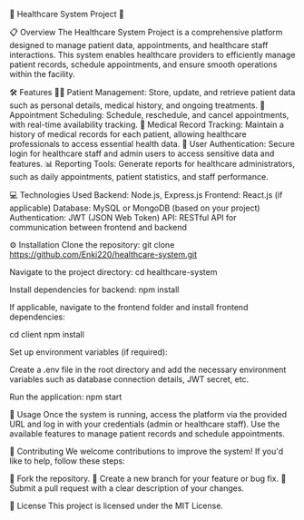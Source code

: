 🌟 Healthcare System Project 🌟

📋 Overview
The Healthcare System Project is a comprehensive platform designed to manage patient data, appointments, and healthcare staff interactions. This system enables healthcare providers to efficiently manage patient records, schedule appointments, and ensure smooth operations within the facility.

🛠 Features
🧑‍⚕️ Patient Management: Store, update, and retrieve patient data such as personal details, medical history, and ongoing treatments.
📅 Appointment Scheduling: Schedule, reschedule, and cancel appointments, with real-time availability tracking.
🏥 Medical Record Tracking: Maintain a history of medical records for each patient, allowing healthcare professionals to access essential health data.
🔐 User Authentication: Secure login for healthcare staff and admin users to access sensitive data and features.
📊 Reporting Tools: Generate reports for healthcare administrators, such as daily appointments, patient statistics, and staff performance.

💻 Technologies Used
Backend: Node.js, Express.js
Frontend: React.js (if applicable)
Database: MySQL or MongoDB (based on your project)
Authentication: JWT (JSON Web Token)
API: RESTful API for communication between frontend and backend

⚙️ Installation
Clone the repository:
git clone https://github.com/Enki220/healthcare-system.git

Navigate to the project directory:
cd healthcare-system

Install dependencies for backend:
npm install

If applicable, navigate to the frontend folder and install frontend dependencies:

cd client
npm install

Set up environment variables (if required):

Create a .env file in the root directory and add the necessary environment variables such as database connection details, JWT secret, etc.

Run the application:
npm start

🚀 Usage
Once the system is running, access the platform via the provided URL and log in with your credentials (admin or healthcare staff). Use the available features to manage patient records and schedule appointments.

🤝 Contributing
We welcome contributions to improve the system! If you'd like to help, follow these steps:

🍴 Fork the repository.
🌱 Create a new branch for your feature or bug fix.
💬 Submit a pull request with a clear description of your changes.

📝 License
This project is licensed under the MIT License.
